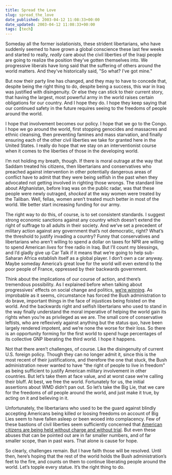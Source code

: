 ```yaml
---
title: Spread the Love
slug: spread_the_love
date_published: 2003-04-12 11:08:33+00:00
date_updated: 2003-04-12 11:08:33+00:00
tags: [tech]
---
```

Someday all the former isolationists, these strident libertarians, who have suddenly seemed to have grown a global conscience these last few weeks and started to really, *really* care about the civil liberties of the Iraqi people are going to realize the position they’ve gotten themselves into. We progressive liberals have long said that the suffering of others around the world matters. And they’ve historically said, "So what? I’ve got mine."

But now their party line has changed, and they may to have to concede that, despite being the right thing to do, despite being a success, this war in Iraq was justified with disingenuity. Or else they can stick to their current story, that having the largest, most powerful army in the world raises certain obligations for our country. And I hope they do. I hope they keep saying that our continued safety in the future requires seeing to the freedoms of people around the world.

I hope that involvement becomes our policy. I hope that we go to the Congo. I hope we go around the world, first stopping genocides and massacres and ethnic cleansing, then preventing famines and mass starvation, and finally ensuring each of the other civil liberties we take for granted here in the United States. I really do hope that we stay on an interventionist course when it comes to the liberties of those in the developing world.

I’m not holding my breath, though. If there is moral outrage at the way that Saddam treated his citizens, then libertarians and conservatives who preached against intervention in other potentially dangerous areas of conflict have to admit that they were being selfish in the past when they advocated not getting involved in righting those wrongs. The standard line about Afghanistan, before Iraq was on the public radar, was that these people were newly outraged, *shocked* at the way women were treated by the Taliban. Well, fellas, women aren’t treated much better in most of the world. We better start increasing funding for our army.

The right way to do this, of course, is to set consistent standards. I suggest strong economic sanctions against any country which doesn’t extend the right of suffrage to all adults in their society. And we’ve set a precedent of military action against any government that’s not democratic, right? What’s the threshold to justify invading a country? Funny that conservatives and libertarians who aren’t willing to spend a dollar on taxes for NPR are willing to spend American *lives* for free radio in Iraq. But I’ll count my blessings, and I’d gladly give up Car Talk if it means that we’re going to help sub-Saharan Africa establish itself as a global player. I don’t own a car anyway. Maybe someday America’s great love for the world will even extend to the poor people of France, oppressed by their backwards government.

Think about the implications of our course of action, and there’s tremendous possibility. As I explained before when talking about progressives’ effects on social change and politics, [we’re winning](/index.php?archives/004599.php). As improbable as it seems, circumstance has forced the Bush administration to do brave, important things in the face of injustices being foisted on the world. And the backwards right and selfish libertarians who used to stand in the way finally understand the moral imperative of helping the world gain its rights when you’re as privileged as we are. The small core of conservative leftists, who are reflexively against anything but the status quo, have been largely rendered impotent, and we’re none the worse for their loss. So there is an opportunity forming for the first world to spend huge percentages of its collective GNP liberating the third world. I hope it happens.

Not that there aren’t challenges, of course. Like the disingenuity of current U.S. foreign policy. Though they can no longer admit it, since this is the most recent of their justifications, and therefore the one that stuck, the Bush administration never wanted to have "the right of people to live in freedom" as being sufficient to justify American military involvement in other countries. But let’s take them at face value, and at worst case we’re calling their bluff. At best, we free the world. Fortunately for us, the initial assertions about WMD didn’t pan out. So let’s take the Big Lie, that we care for the freedoms of *all* people around the world, and just make it true, by acting on it and believing in it.

Unfortunately, the libertarians who used to be the guard against blindly accepting Americans being killed or loosing freedoms on account of Big Lies seem to have fallen asleep or been wooed into complacency. Few of these bastions of civil liberties seem sufficiently concerned that [American citizens are being held without charge and without trial](http://www.freemikehawash.org/oldindex.html). But even these abuses that can be pointed out are in far smaller numbers, and of far smaller scope, than in past wars. That alone is cause for hope.

So clearly, challenges remain. But I have faith those will be resolved. Until then, here’s hoping that the rest of the world holds the Bush administration’s feet to the fire, and counts on them to continue liberating people around the world. Let’s topple every statue. It’s the right thing to do.
